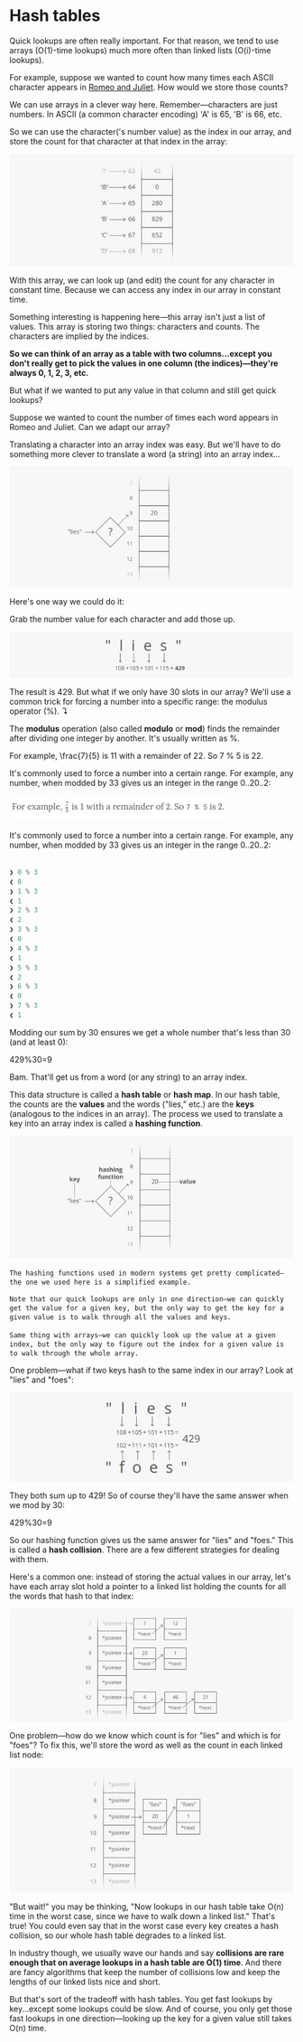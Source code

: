 # Hash tables

Quick lookups are often really important. For that reason, we tend to use arrays (O(1)-time lookups) much more often than linked lists (O(i)-time lookups).

For example, suppose we wanted to count how many times each ASCII character appears in [Romeo and Juliet](https://raw.githubusercontent.com/GITenberg/The-Tragedy-of-Romeo-and-Juliet_1112/master/1112.txt). How would we store those counts?

We can use arrays in a clever way here. Remember—characters are just numbers. In ASCII (a common character encoding) 'A' is 65, 'B' is 66, etc.

So we can use the character('s number value) as the index in our array, and store the count for that character at that index in the array:

![Texto alternativo](img/46.jpg)

With this array, we can look up (and edit) the count for any character in constant time. Because we can access any index in our array in constant time.

Something interesting is happening here—this array isn't just a list of values. This array is storing two things: characters and counts. The characters are implied by the indices.

**So we can think of an array as a table with two columns...except you don't really get to pick the values in one column (the indices)—they're always 0, 1, 2, 3, etc.**

But what if we wanted to put any value in that column and still get quick lookups?

Suppose we wanted to count the number of times each word appears in Romeo and Juliet. Can we adapt our array?

Translating a character into an array index was easy. But we'll have to do something more clever to translate a word (a string) into an array index...

![Texto alternativo](img/47.jpg)

Here's one way we could do it:

Grab the number value for each character and add those up.

![Texto alternativo](img/48.jpg)

The result is 429. But what if we only have 30 slots in our array? We'll use a common trick for forcing a number into a specific range: the modulus operator (%). ↴

The **modulus** operation (also called **modulo** or **mod**) finds the remainder after dividing one integer by another. It's usually written as %.

For example, \frac{7}{5} is 11 with a remainder of 22. So 7 % 5 is 22.

It's commonly used to force a number into a certain range. For example, any number, when modded by 33 gives us an integer in the range 0..20..2:

![Texto alternativo](img/49.jpg)

It's commonly used to force a number into a certain range. For example, any number, when modded by 33 gives us an integer in the range 0..20..2:

```js

❯ 0 % 3
❮ 0
❯ 1 % 3
❮ 1
❯ 2 % 3
❮ 2
❯ 3 % 3
❮ 0
❯ 4 % 3
❮ 1
❯ 5 % 3
❮ 2
❯ 6 % 3
❮ 0
❯ 7 % 3
❮ 1

```

Modding our sum by 30 ensures we get a whole number that's less than 30 (and at least 0):

429%30=9

Bam. That'll get us from a word (or any string) to an array index.

This data structure is called a **hash table** or **hash map**. In our hash table, the counts are the **values** and the words ("lies," etc.) are the **keys** (analogous to the indices in an array). The process we used to translate a key into an array index is called a **hashing function**.

![Texto alternativo](img/50.jpg)

~~~
The hashing functions used in modern systems get pretty complicated—the one we used here is a simplified example.
~~~

~~~
Note that our quick lookups are only in one direction—we can quickly get the value for a given key, but the only way to get the key for a given value is to walk through all the values and keys.

Same thing with arrays—we can quickly look up the value at a given index, but the only way to figure out the index for a given value is to walk through the whole array.
~~~

One problem—what if two keys hash to the same index in our array? Look at "lies" and "foes":


![Texto alternativo](img/51.jpg)

They both sum up to 429! So of course they'll have the same answer when we mod by 30:

429%30=9

So our hashing function gives us the same answer for "lies" and "foes." This is called a **hash collision**. There are a few different strategies for dealing with them.

Here's a common one: instead of storing the actual values in our array, let's have each array slot hold a pointer to a linked list holding the counts for all the words that hash to that index:

![Texto alternativo](img/52.jpg)

One problem—how do we know which count is for "lies" and which is for "foes"? To fix this, we'll store the word as well as the count in each linked list node:

![Texto alternativo](img/53.jpg)

"But wait!" you may be thinking, "Now lookups in our hash table take O(n) time in the worst case, since we have to walk down a linked list." That's true! You could even say that in the worst case every key creates a hash collision, so our whole hash table degrades to a linked list.

In industry though, we usually wave our hands and say **collisions are rare enough that on average lookups in a hash table are O(1) time**. And there are fancy algorithms that keep the number of collisions low and keep the lengths of our linked lists nice and short.

But that's sort of the tradeoff with hash tables. You get fast lookups by key...except some lookups could be slow. And of course, you only get those fast lookups in one direction—looking up the key for a given value still takes O(n) time.
